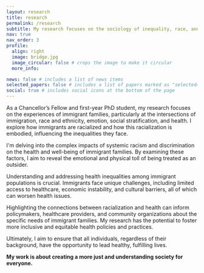```yaml
---
layout: research
title: research
permalink: /research
subtitle: My research focuses on the sociology of inequality, race, and health among Latinos living in New York City.
nav: true
nav_order: 3
profile:
  align: right
  image: bridge.jpg
  image_circular: false # crops the image to make it circular
  more_info: 

news: false # includes a list of news items
selected_papers: false # includes a list of papers marked as "selected={true}"
social: true # includes social icons at the bottom of the page
---
```



As a Chancellor’s Fellow and first-year PhD student, my research focuses on the experiences of immigrant families, particularly at the intersections of immigration, race and ethnicity, emotion, social stratification, and health. I explore how immigrants are racialized and how this racialization is embodied, influencing the inequalities they face. 

I'm delving into the complex impacts of systemic racism and discrimination on the health and well-being of immigrant families. By examining these factors, I aim to reveal the emotional and physical toll of being treated as an outsider.

Understanding and addressing health inequalities among immigrant populations is crucial. Immigrants face unique challenges, including limited access to healthcare, economic instability, and cultural barriers, all of which can worsen health issues.

Highlighting the connections between racialization and health can inform policymakers, healthcare providers, and community organizations about the specific needs of immigrant families. My research has the potential to foster more inclusive and equitable health policies and practices.

Ultimately, I aim to ensure that all individuals, regardless of their background, have the opportunity to lead healthy, fulfilling lives. 

**My work is about creating a more just and understanding society for everyone.**



